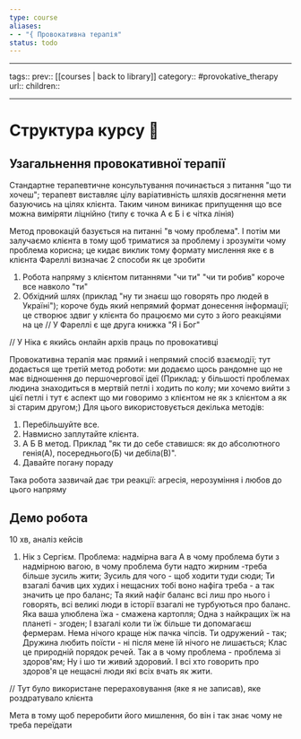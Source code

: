 ```yaml
---
type: course
aliases: 
- - "{ Провокативна терапія"
status: todo
---
```


---
tags::
prev:: [[courses | back to library]]
category:: #provokative_therapy
url::
children::

---


# Структура курсу 🧾

## Узагальнення провокативної терапії

Стандартне терапевтичне консультування починається з питання "що ти хочеш"; терапевт виставляє цілу варіативність шляхів досягнення мети базуючись на цілях клієнта. 
Таким чином виникає припущення що все можна виміряти ліцнійно (типу є точка А є Б і є чітка лінія)

Метод провокацій базується на питанні "в чому проблема". І потім ми залучаємо клієнта в тому щоб триматися за проблему і зрозуміти чому проблема корисна; це кидає виклик тому формату мислення яке є в клієнта
Фареллі визначає 2 способи як це зробити
1. Робота напряму з клієнтом питаннями "чи ти" "чи ти робив" короче все навколо "ти"
2. Обхідний шлях (приклад "ну ти знаєш що говорять про людей в Україні"); короче будь який непрямий формат донесення інформації; це створює здвиг у клієнта бо працюємо ми суто з його реакціями на це
// У Фареллі є ще друга книжка "Я і Бог"

// У Ніка є якийсь онлайн архів праць по провокативці

Провокативна терапія має прямий і непрямий спосіб взаємодії; тут додається ще третій метод роботи: ми додаємо щось рандомне що не має відношення до першочергової ідеї (Приклад: у більшості проблемах людина знаходиться в мертвій петлі і ходить по колу; ми хочемо вийти з цієї петлі і тут є аспект що ми говоримо з клієнтом не як з клієнтом а як зі старим другом;)
Для цього використовується декілька методів:
1. Перебільшуйте все. 
2. Навмисно заплутайте клієнта.
3. А Б В метод. Приклад "як ти до себе ставишся: як до абсолютного генія(А), посереднього(Б) чи дебіла(В)". 
4. Давайте погану пораду

Така робота зазвичай дає три реакції: агресія, нерозуміння і любов до цього напряму
## Демо робота

10 хв, аналіз кейсів
1. Нік з Сергієм. Проблема: надмірна вага
А в чому проблема бути з надмірною вагою, в чому проблема бути надто жирним -треба більше зусиль жити; Зусиль для чого - щоб ходити туди сюди; Ти взагалі бачив цих худих і нещасних тобі воно нафіга треба - а так значить це про баланс; Та який нафіг баланс всі лиш про нього і говорять, всі великі люди в історії взагалі не турбуються про баланс. Яка ваша улюблена їжа - смажена картопля; Одна з найкращих їж на планеті - згоден; І взагалі коли ти їж більше ти допомагаєш фермерам. Нема нічого краще ніж пачка чіпсів. Ти одружений - так; Дружина любить поїсти - ні після мене їй нічого не лишається; Клас це природній порядок речей. Так а в чому проблема - проблема зі здоров'ям; Ну і шо ти живий здоровий. І всі хто говорить про здоров'я це нещасні люди які всіх вчать як жити. 

// Тут було використане перераховування (яке я не записав), яке роздратувало клієнта

Мета в тому щоб переробити його мишлення, бо він і так знає чому не треба переїдати